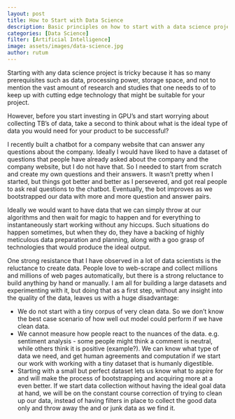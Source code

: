 ```yaml
---
layout: post
title: How to Start with Data Science
description: Basic principles on how to start with a data science project. 
categories: [Data Science] 
filter: [Artificial Intelligence]
image: assets/images/data-science.jpg
author: rutum
---
```


Starting with any data science project is tricky because it has so many prerequisites such as data, processing power, storage space, and not to mention the vast amount of research and studies that one needs to of to keep up with cutting edge technology that might be suitable for your project.

However, before you start investing in GPU’s and start worrying about collecting TB’s of data, take a second to think about what is the ideal type of data you would need for your product to be successful?

I recently built a chatbot for a company website that can answer any questions about the company. Ideally I would have liked to have a dataset of questions that people have already asked about the company and the company website, but I do not have that. So I needed to start from scratch and create my own questions and their answers. It wasn’t pretty when I started, but things got better and better as I persevered, and got real people to ask real questions to the chatbot. Eventually, the bot improves as we bootstrapped our data with more and more question and answer pairs.

Ideally we would want to have data that we can simply throw at our algorithms and then wait for magic to happen and for everything to instantaneously start working without any hiccups. Such situations do happen sometimes, but when they do, they have a backing of highly meticulous data preparation and planning, along with a goo grasp of technologies that would produce the ideal output.

One strong resistance that I have observed in a lot of data scientists is the reluctance to create data. People love to web-scrape and collect millions and millions of web pages automatically, but there is a strong reluctance to build anything by hand or manually. I am all for building a large datasets and experimenting with it, but doing that as a first step, without any insight into the quality of the data, leaves us with a huge disadvantage:

- We do not start with a tiny corpus of very clean data. So we don’t know the best case scenario of how well out model could perform if we have clean data.
- We cannot measure how people react to the nuances of the data. e.g. sentiment analysis - some people might think a comment is neutral, while others think it is positive (example?). We can know what type of data we need, and get human agreements and computation if we start our work with working with a tiny dataset that is humanly digestible.
- Starting with a small but perfect dataset lets us know what to aspire for and will make the process of bootstrapping and acquiring more at a even better. If we start data collection without having the ideal goal data at hand, we will be on the constant course correction of trying to clean up our data, instead of having filters in place to collect the good data only and throw away the and or junk data as we find it.
